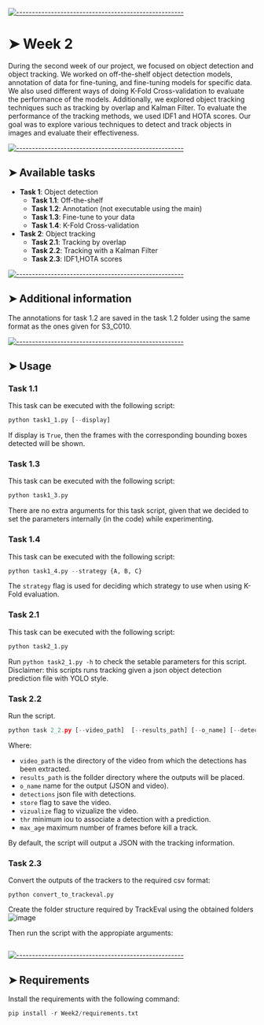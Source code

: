 <!-- ⚠️ This README has been generated from the file(s) "blueprint.md" ⚠️-->
[![-----------------------------------------------------](https://raw.githubusercontent.com/andreasbm/readme/master/assets/lines/colored.png)](#week-2)

# ➤ Week 2

During the second week of our project, we focused on object detection and object tracking. We worked on off-the-shelf object detection models, annotation of data for fine-tuning, and fine-tuning models for specific data. We also used different ways of doing K-Fold Cross-validation to evaluate the performance of the models. Additionally, we explored object tracking techniques such as tracking by overlap and Kalman Filter. To evaluate the performance of the tracking methods, we used IDF1 and HOTA scores. Our goal was to explore various techniques to detect and track objects in images and evaluate their effectiveness.



[![-----------------------------------------------------](https://raw.githubusercontent.com/andreasbm/readme/master/assets/lines/colored.png)](#available-tasks)

## ➤ Available tasks

* **Task 1**: Object detection
  * **Task 1.1**: Off-the-shelf
  * **Task 1.2**: Annotation (not executable using the main)
  * **Task 1.3**: Fine-tune to your data
  * **Task 1.4**: K-Fold Cross-validation
* **Task 2**: Object tracking
  * **Task 2.1**: Tracking by overlap
  * **Task 2.2**: Tracking with a Kalman Filter
  * **Task 2.3**: IDF1,HOTA scores


[![-----------------------------------------------------](https://raw.githubusercontent.com/andreasbm/readme/master/assets/lines/colored.png)](#additional-information)

## ➤ Additional information
The annotations for task 1.2 are saved in the task 1.2 folder using the same format as the ones given for S3_C010.



[![-----------------------------------------------------](https://raw.githubusercontent.com/andreasbm/readme/master/assets/lines/colored.png)](#usage)

## ➤ Usage
### Task 1.1
This task can be executed with the following script:
  ```python
  python task1_1.py [--display]
  ```
If display is `True`, then the frames with the corresponding bounding boxes detected will be shown.

### Task 1.3
This task can be executed with the following script:
  ```python
  python task1_3.py
  ```
There are no extra arguments for this task script, given that we decided to set the parameters internally (in the code) while experimenting.

### Task 1.4
This task can be executed with the following script:
  ```python
  python task1_4.py --strategy {A, B, C} 
  ```
The `strategy` flag is used for deciding which strategy to use when using K-Fold evaluation. 

### Task 2.1
This task can be executed with the following script:
  ```python
  python task2_1.py 
  ```
Run `python task2_1.py -h` to check the setable parameters for this script.
Disclaimer: this scripts runs tracking given a json object detection prediction file with YOLO style.

### Task 2.2
Run the script.
  ```python
  python task 2_2.py [--video_path]  [--results_path] [--o_name] [--detections] [--store] [--vizualize] [--thr] [--max_age]
  ```
  Where:
  - `video_path` is the directory of the video from which the detections has been extracted.
  - `results_path` is the follder directory where the outputs will be placed.
  - `o_name` name for the output (JSON and video).
  - `detections` json file with detections.
  - `store` flag to save the video.
  - `vizualize` flag to vizualize the video.
  - `thr` minimum iou to associate a detection with a prediction.
  - `max_age` maximum number of frames before kill a track.

  By default, the script will output a JSON with the tracking information.

### Task 2.3
Convert the outputs of the trackers to the required csv format:
```
python convert_to_trackeval.py
```

Create the folder structure required by TrackEval using the obtained folders
![image](https://github.com/mcv-m6-video/mcv-c6-2024-team1/assets/32550964/a6bc2afc-5f08-4b0b-a3af-f7810999e13f)


Then run the script with the appropiate arguments:
  ```python task2_3.py --GT_FOLDER .\TrackEval\data\gt\mot_challenge\ --TRACKERS_FOLDER .\TrackEval\data\trackers\mot_challenge\ --BENCHMARK S03aicity --METRICS HOTA Identity --DO_PREPROC False --TRACKERS_TO_EVAL ioutrack
  ```


[![-----------------------------------------------------](https://raw.githubusercontent.com/andreasbm/readme/master/assets/lines/colored.png)](#requirements)

## ➤ Requirements
Install the requirements with the following command:
```python
pip install -r Week2/requirements.txt
```
